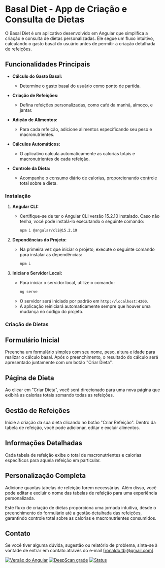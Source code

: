 # Basal Diet - App de Criação e Consulta de Dietas

O Basal Diet é um aplicativo desenvolvido em Angular que simplifica a criação e consulta de dietas personalizadas. Ele segue um fluxo intuitivo, calculando o gasto basal do usuário antes de permitir a criação detalhada de refeições.

## Funcionalidades Principais

- **Cálculo do Gasto Basal:**
  - Determine o gasto basal do usuário como ponto de partida.

- **Criação de Refeições:**
  - Defina refeições personalizadas, como café da manhã, almoço, e jantar.

- **Adição de Alimentos:**
  - Para cada refeição, adicione alimentos especificando seu peso e macronutrientes.

- **Cálculos Automáticos:**
  - O aplicativo calcula automaticamente as calorias totais e macronutrientes de cada refeição.

- **Controle da Dieta:**
  - Acompanhe o consumo diário de calorias, proporcionando controle total sobre a dieta.


### Instalação

1. **Angular CLI:**
   - Certifique-se de ter o Angular CLI versão 15.2.10 instalado. Caso não tenha, você pode instalá-lo executando o seguinte comando:
     ```bash
     npm i @angular/cli@15.2.10
     ```

2. **Dependências do Projeto:**
   - Na primeira vez que iniciar o projeto, execute o seguinte comando para instalar as dependências:
     ```bash
     npm i
     ```

3. **Iniciar o Servidor Local:**
   - Para iniciar o servidor local, utilize o comando:
     ```bash
     ng serve
     ```
   - O servidor será iniciado por padrão em `http://localhost:4200`.
   - A aplicação reiniciará automaticamente sempre que houver uma mudança no código do projeto.

### Criação de Dietas

## Formulário Inicial

Preencha um formulário simples com seu nome, peso, altura e idade para realizar o cálculo basal. Após o preenchimento, o resultado do cálculo será apresentado juntamente com um botão "Criar Dieta".

## Página de Dieta

Ao clicar em "Criar Dieta", você será direcionado para uma nova página que exibirá as calorias totais somando todas as refeições.

## Gestão de Refeições

Inicie a criação da sua dieta clicando no botão "Criar Refeição". Dentro da tabela de refeição, você pode adicionar, editar e excluir alimentos.

## Informações Detalhadas

Cada tabela de refeição exibe o total de macronutrientes e calorias específicos para aquela refeição em particular.

## Personalização Completa

Adicione quantas tabelas de refeição forem necessárias. Além disso, você pode editar e excluir o nome das tabelas de refeição para uma experiência personalizada.

Este fluxo de criação de dietas proporciona uma jornada intuitiva, desde o preenchimento do formulário até a gestão detalhada das refeições, garantindo controle total sobre as calorias e macronutrientes consumidos.

## Contato

Se você tiver alguma dúvida, sugestão ou relatório de problema, sinta-se à vontade de entrar em contato através do e-mail [ronaldo.tbj@gmail.com].


[![Versão do Angular](https://img.shields.io/badge/angular-15.2.10-red)](https://angular.io/)
[![DeepScan grade](https://deepscan.io/api/teams/23174/projects/26443/branches/842339/badge/grade.svg)](https://deepscan.io/dashboard#view=project&tid=23174&pid=26443&bid=842339)
[![Status](https://img.shields.io/badge/status-em%20desenvolvimento-yellow)](https://shields.io/)
